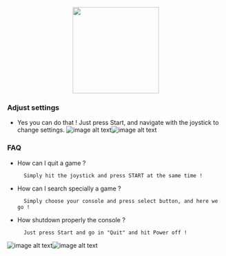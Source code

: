 <div align="center" color="#0094D2">
	<img src="http://imageshack.com/a/img924/3931/4RxNMI.jpg" height="200"/><br>
</div>

### Adjust settings

* Yes you can do that ! Just press Start, and navigate with the joystick to change settings. ![image alt text](http://retrobox.happyblocks.info/project/Image/getting-started/RetroPie/image_14.png)![image alt text](http://retrobox.happyblocks.info/project/Image/getting-started/RetroPie/image_15.png)

### FAQ

* How can I quit a game ?

		Simply hit the joystick and press START at the same time !

* How can I search specially a game ?

		Simply choose your console and press select button, and here we go !

* How shutdown properly the console ?

		Just press Start and go in "Quit" and hit Power off !

![image alt text](http://retrobox.happyblocks.info/project/Image/getting-started/RetroPie/image_16.png)![image alt text](http://retrobox.happyblocks.info/project/Image/getting-started/RetroPie/image_17.png)
